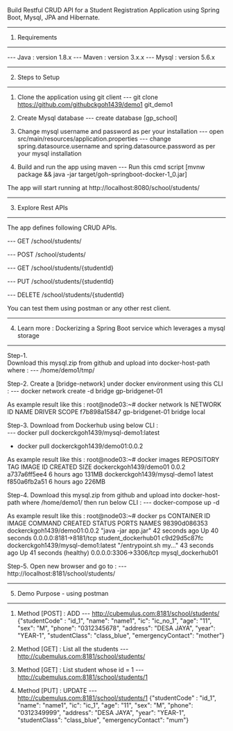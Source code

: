 
Build Restful CRUD API for a Student Registration Application using Spring Boot, Mysql, JPA and Hibernate.


--------------------------------------------
1. Requirements
--------------------------------------------
--- Java : version 1.8.x
--- Maven : version 3.x.x
--- Mysql : version 5.6.x


--------------------------------------------
2. Steps to Setup
--------------------------------------------

1. Clone the application using git client
--- git clone https://github.com/githubckgoh1439/demo1 git_demo1

2. Create Mysql database
--- create database [gp_school]

3. Change mysql username and password as per your installation
--- open src/main/resources/application.properties
--- change spring.datasource.username and spring.datasource.password as per your mysql installation


4. Build and run the app using maven
--- Run this cmd script [mvnw package && java -jar target/goh-springboot-docker-1_0.jar]

The app will start running at http://localhost:8080/school/students/



--------------------------------------------
3. Explore Rest APIs
--------------------------------------------

The app defines following CRUD APIs.

--- GET /school/students/

--- POST /school/students/

--- GET /school/students/{studentId}

--- PUT /school/students/{studentId}

--- DELETE /school/students/{studentId}

You can test them using postman or any other rest client.


----------------------------------------------------------------------------------------
4. Learn more : Dockerizing a Spring Boot service which leverages a mysql storage
----------------------------------------------------------------------------------------

Step-1.  
Download this mysql.zip from github and upload into docker-host-path where : 
--- /home/demo1/tmp/

	
Step-2. 
Create a [bridge-network] under docker environment using this CLI :
--- docker network create -d bridge gp-bridgenet-01

As example result like this : 
root@node03:~# docker network ls
NETWORK ID          NAME                DRIVER              SCOPE
f7b898a15847        gp-bridgenet-01     bridge              local


Step-3. 
Download from Dockerhub using below CLI :  
--- docker pull dockerckgoh1439/mysql-demo1:latest
- docker pull dockerckgoh1439/demo01:0.0.2

As example result like this : 
root@node03:~# docker images
REPOSITORY                          TAG                  IMAGE ID            CREATED             SIZE
dockerckgoh1439/demo01              0.0.2                a737a6ff5ee4        6 hours ago         131MB
dockerckgoh1439/mysql-demo1         latest               f850a6fb2a51        6 hours ago         226MB


Step-4. 
Download this mysql.zip from github and upload into docker-host-path where /home/demo1/ then run below CLI :
--- docker-compose up -d

As example result like this : 
root@node03:~# docker ps
CONTAINER ID        IMAGE                                                  COMMAND                  CREATED             STATUS                    PORTS                    NAMES
98390d086353        dockerckgoh1439/demo01:0.0.2                           "java -jar app.jar"      42 seconds ago      Up 40 seconds             0.0.0.0:8181->8181/tcp   student_dockerhub01
c9d29d5c87fc        dockerckgoh1439/mysql-demo1:latest                     "/entrypoint.sh my..."   43 seconds ago      Up 41 seconds (healthy)   0.0.0.0:3306->3306/tcp   mysql_dockerhub01



Step-5. 
Open new browser and go to :
--- http://localhost:8181/school/students/



----------------------------
5. Demo Purpose - using postman
----------------------------

1.	Method [POST] : ADD 
--- http://cubemulus.com:8181/school/students/
{"studentCode" : "id_1", "name": "name1", "ic": "ic_no_1", "age": "11", "sex": "M", "phone": "0312345678", "address": "DESA JAYA", "year": "YEAR-1", "studentClass": "class_blue", "emergencyContact": "mother"}


2. Method [GET] : List all the students 
--- http://cubemulus.com:8181/school/students/


3. Method [GET] : List student whose id = 1
--- http://cubemulus.com:8181/school/students/1


4. Method [PUT] : UPDATE 
--- http://cubemulus.com:8181/school/students/1
{"studentCode" : "id_1", "name": "name1", "ic": "ic_1", "age": "11", "sex": "M", "phone": "0312349999", "address": "DESA JAYA", "year": "YEAR-1", "studentClass": "class_blue", "emergencyContact": "mum"}














